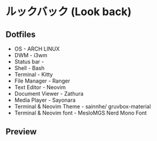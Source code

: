 # ルックバック (Look back)

## Dotfiles
- OS - ARCH LINUX
- DWM - i3wm
- Status bar - 
- Shell - Bash 
- Terminal - Kitty
- File Manager - Ranger
- Text Editor - Neovim
- Document Viewer - Zathura
- Media Player - Sayonara
- Terminal & Neovim Theme - sainnhe/ gruvbox-material 
- Terminal & Neovim font - MesloMGS Nerd Mono Font

## Preview

